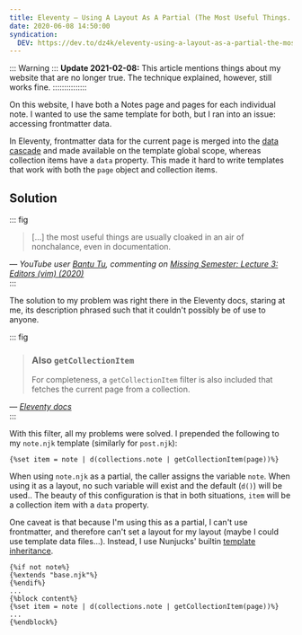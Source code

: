 ```yaml
---
title: Eleventy — Using A Layout As A Partial (The Most Useful Things...)
date: 2020-06-08 14:50:00
syndication:
  DEV: https://dev.to/dz4k/eleventy-using-a-layout-as-a-partial-the-most-useful-things-182n
---
```


::: Warning ::: 
**Update 2021-02-08:** This article mentions things about my website that are no longer true. The technique explained, however, still works fine.
:::::::::::::::

On this website, I have both a Notes page and pages for each individual note. I wanted to use the same template for both, but I ran into an issue: accessing frontmatter data.

In Eleventy, frontmatter data for the current page is merged into the [data cascade][] and made available on the template global scope, whereas collection items have a `data` property. This made it hard to write templates that work with both the `page` object and collection items.

## Solution

::: fig
> [...] the most useful things are usually cloaked in an air of nonchalance, even in documentation.

<figcaption>
	&mdash; <cite>YouTube user
	<a href="https://www.youtube.com/channel/UCjknfwYaYZvv94AjL10NO0Q">Bantu Tu</a>,
	commenting on
	<a href="https://www.youtube.com/watch?v=a6Q8Na575qc">Missing Semester: Lecture 3: Editors (vim) (2020)</a>
	</cite>
</figcaption>
:::

The solution to my problem was right there in the Eleventy docs, staring at me, its description phrased such that it couldn't possibly be of use to anyone.

::: fig
> ### Also `getCollectionItem`
>
> For completeness, a `getCollectionItem` filter is also included that fetches the current page from a collection.

<figcaption>&mdash; <cite><a href="https://www.11ty.dev/docs/filters/collection-items/#also-getcollectionitem">Eleventy docs</a></cite></figcaption>
:::

With this filter, all my problems were solved. I prepended the following to my `note.njk` template (similarly for `post.njk`):

~~~liquid
{%set item = note | d(collections.note | getCollectionItem(page))%}
~~~

When using `note.njk` as a partial, the caller assigns the variable `note`. When using it as a layout, no such variable will exist and the default (`d()`) will be used.. The beauty of this configuration is that in both situations, `item` will be a collection item with a `data` property.

One caveat is that because I'm using this as a partial, I can't use frontmatter, and therefore can't set a layout for my layout (maybe I could use template data files...). Instead, I use Nunjucks' builtin [template inheritance][].

~~~liquid
{%if not note%}
{%extends "base.njk"%}
{%endif%}
...
{%block content%}
{%set item = note | d(collections.note | getCollectionItem(page))%}
...
{%endblock%}
~~~

[data cascade]: https://www.11ty.dev/docs/data-cascade/
[Bantu Tu]: https://www.youtube.com/channel/UCjknfwYaYZvv94AjL10NO0Q
[missing-semester]: https://www.youtube.com/watch?v=a6Q8Na575qc
[Eleventy docs]: https://www.11ty.dev/docs/filters/collection-items/#also-getcollectionitem
[also-getcollectionitem]: https://www.11ty.dev/docs/filters/collection-items/\#also-getcollectionitem
[template inheritance]: https://mozilla.github.io/nunjucks/templating.html#template-inheritance
